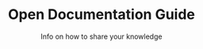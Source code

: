 ---
title: Open Documentation Guide
subtitle: Info on how to share your knowledge
thumbnail: assets/img/resources/documentation.jpg
link: https://github.com/opencultureagency/Open-Documentation-Guide/
---